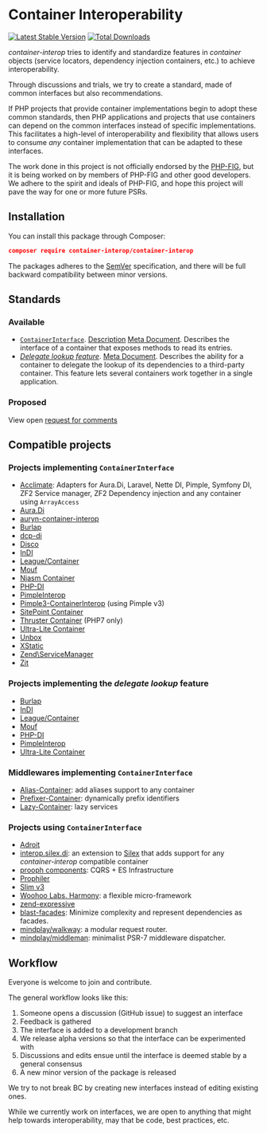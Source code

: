 # Container Interoperability

[![Latest Stable Version](https://poser.pugx.org/container-interop/container-interop/v/stable.png)](https://packagist.org/packages/container-interop/container-interop)
[![Total Downloads](https://poser.pugx.org/container-interop/container-interop/downloads.svg)](https://packagist.org/packages/container-interop/container-interop)

*container-interop* tries to identify and standardize features in *container* objects (service locators,
dependency injection containers, etc.) to achieve interoperability.

Through discussions and trials, we try to create a standard, made of common interfaces but also recommendations.

If PHP projects that provide container implementations begin to adopt these common standards, then PHP
applications and projects that use containers can depend on the common interfaces instead of specific
implementations. This facilitates a high-level of interoperability and flexibility that allows users to consume
*any* container implementation that can be adapted to these interfaces.

The work done in this project is not officially endorsed by the [PHP-FIG](http://www.php-fig.org/), but it is being
worked on by members of PHP-FIG and other good developers. We adhere to the spirit and ideals of PHP-FIG, and hope
this project will pave the way for one or more future PSRs.


## Installation

You can install this package through Composer:

```json
composer require container-interop/container-interop
```

The packages adheres to the [SemVer](http://semver.org/) specification, and there will be full backward compatibility
between minor versions.

## Standards

### Available

- [`ContainerInterface`](src/Interop/Container/ContainerInterface.php).
[Description](docs/ContainerInterface.md) [Meta Document](docs/ContainerInterface-meta.md).
Describes the interface of a container that exposes methods to read its entries.
- [*Delegate lookup feature*](docs/Delegate-lookup.md).
[Meta Document](docs/Delegate-lookup-meta.md).
Describes the ability for a container to delegate the lookup of its dependencies to a third-party container. This
feature lets several containers work together in a single application.

### Proposed

View open [request for comments](https://github.com/container-interop/container-interop/labels/RFC)

## Compatible projects

### Projects implementing `ContainerInterface`

- [Acclimate](https://github.com/jeremeamia/acclimate-container): Adapters for
  Aura.Di, Laravel, Nette DI, Pimple, Symfony DI, ZF2 Service manager, ZF2
  Dependency injection and any container using `ArrayAccess`
- [Aura.Di](http://auraphp.com/packages/Aura.Di/)
- [auryn-container-interop](https://github.com/elazar/auryn-container-interop)
- [Burlap](https://github.com/codeeverything/burlap)
- [dcp-di](https://github.com/estelsmith/dcp-di)
- [Disco](https://github.com/bitexpert/disco)
- [InDI](https://github.com/idealogica/indi)
- [League/Container](http://container.thephpleague.com/)
- [Mouf](http://mouf-php.com)
- [Njasm Container](https://github.com/njasm/container)
- [PHP-DI](http://php-di.org)
- [PimpleInterop](https://github.com/moufmouf/pimple-interop)
- [Pimple3-ContainerInterop](https://github.com/Sam-Burns/pimple3-containerinterop) (using Pimple v3)
- [SitePoint Container](https://github.com/sitepoint/Container)
- [Thruster Container](https://github.com/ThrusterIO/container) (PHP7 only)
- [Ultra-Lite Container](https://github.com/ultra-lite/container)
- [Unbox](https://github.com/mindplay-dk/unbox)
- [XStatic](https://github.com/jeremeamia/xstatic)
- [Zend\ServiceManager](https://github.com/zendframework/zend-servicemanager)
- [Zit](https://github.com/inxilpro/Zit)

### Projects implementing the *delegate lookup* feature

- [Burlap](https://github.com/codeeverything/burlap)
- [InDI](https://github.com/idealogica/indi)
- [League/Container](http://container.thephpleague.com/)
- [Mouf](http://mouf-php.com)
- [PHP-DI](http://php-di.org)
- [PimpleInterop](https://github.com/moufmouf/pimple-interop)
- [Ultra-Lite Container](https://github.com/ultra-lite/container)

### Middlewares implementing `ContainerInterface`

- [Alias-Container](https://github.com/thecodingmachine/alias-container): add
  aliases support to any container
- [Prefixer-Container](https://github.com/thecodingmachine/prefixer-container):
  dynamically prefix identifiers
- [Lazy-Container](https://github.com/snapshotpl/lazy-container): lazy services

### Projects using `ContainerInterface`

- [Adroit](https://github.com/bitexpert/adroit)
- [interop.silex.di](https://github.com/thecodingmachine/interop.silex.di): an
  extension to [Silex](http://silex.sensiolabs.org/) that adds support for any
  *container-interop* compatible container
- [prooph components](http://getprooph.org/): CQRS + ES Infrastructure
- [Prophiler](https://github.com/fabfuel/prophiler)
- [Slim v3](https://github.com/slimphp/Slim)
- [Woohoo Labs. Harmony](https://github.com/woohoolabs/harmony): a flexible
  micro-framework
- [zend-expressive](https://github.com/zendframework/zend-expressive)
- [blast-facades](https://github.com/phpthinktank/blast-facades): Minimize complexity and represent dependencies as facades.
- [mindplay/walkway](https://github.com/mindplay-dk/walkway): a modular request router.
- [mindplay/middleman](https://github.com/mindplay-dk/middleman): minimalist PSR-7 middleware dispatcher.


## Workflow

Everyone is welcome to join and contribute.

The general workflow looks like this:

1. Someone opens a discussion (GitHub issue) to suggest an interface
1. Feedback is gathered
1. The interface is added to a development branch
1. We release alpha versions so that the interface can be experimented with
1. Discussions and edits ensue until the interface is deemed stable by a general consensus
1. A new minor version of the package is released

We try to not break BC by creating new interfaces instead of editing existing ones.

While we currently work on interfaces, we are open to anything that might help towards interoperability, may that
be code, best practices, etc.
